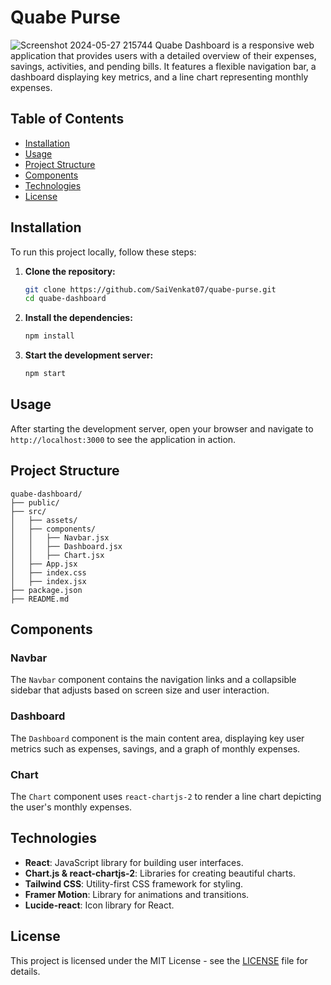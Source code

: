 # Quabe Purse
![Screenshot 2024-05-27 215744](https://github.com/SaiVenkat07/quabe-purse/assets/125186243/4d30f116-746c-4bdc-abc2-d9af6a94a9d8)
Quabe Dashboard is a responsive web application that provides users with a detailed overview of their expenses, savings, activities, and pending bills. It features a flexible navigation bar, a dashboard displaying key metrics, and a line chart representing monthly expenses.

## Table of Contents

- [Installation](#installation)
- [Usage](#usage)
- [Project Structure](#project-structure)
- [Components](#components)
- [Technologies](#technologies)
- [License](#license)

## Installation

To run this project locally, follow these steps:

1. **Clone the repository:**
   ```bash
   git clone https://github.com/SaiVenkat07/quabe-purse.git
   cd quabe-dashboard
   ```

2. **Install the dependencies:**
   ```bash
   npm install
   ```

3. **Start the development server:**
   ```bash
   npm start
   ```

## Usage

After starting the development server, open your browser and navigate to `http://localhost:3000` to see the application in action.

## Project Structure

```
quabe-dashboard/
├── public/
├── src/
│   ├── assets/
│   ├── components/
│   │   ├── Navbar.jsx
│   │   ├── Dashboard.jsx
│   │   ├── Chart.jsx
│   ├── App.jsx
│   ├── index.css
│   ├── index.jsx
├── package.json
├── README.md
```

## Components

### Navbar

The `Navbar` component contains the navigation links and a collapsible sidebar that adjusts based on screen size and user interaction.

### Dashboard

The `Dashboard` component is the main content area, displaying key user metrics such as expenses, savings, and a graph of monthly expenses.

### Chart

The `Chart` component uses `react-chartjs-2` to render a line chart depicting the user's monthly expenses.

## Technologies

- **React**: JavaScript library for building user interfaces.
- **Chart.js & react-chartjs-2**: Libraries for creating beautiful charts.
- **Tailwind CSS**: Utility-first CSS framework for styling.
- **Framer Motion**: Library for animations and transitions.
- **Lucide-react**: Icon library for React.

## License

This project is licensed under the MIT License - see the [LICENSE](LICENSE) file for details.
```
